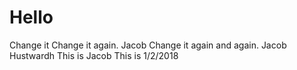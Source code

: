 # Hello
Change it
Change it again. Jacob
Change it again and again. Jacob
Hustwardh
This is Jacob
This is 1/2/2018
